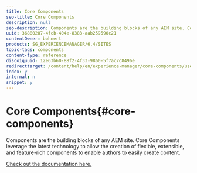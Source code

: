 ```yaml
---
title: Core Components
seo-title: Core Components
description: null
seo-description: Components are the building blocks of any AEM site. Core Components leverage the latest technology to allow the creation of flexible, extensible, and feature-rich components to enable authors to easily create content.
uuid: 36880287-4fcb-404e-8383-aab259590c21
contentOwner: bohnert
products: SG_EXPERIENCEMANAGER/6.4/SITES
topic-tags: components
content-type: reference
discoiquuid: 12e63b60-88f2-4f33-9860-5f7ac7c8496e
redirecttarget: /content/help/en/experience-manager/core-components/user-guide
index: y
internal: n
snippet: y
---
```


# Core Components{#core-components}

Components are the building blocks of any AEM site. Core Components leverage the latest technology to allow the creation of flexible, extensible, and feature-rich components to enable authors to easily create content.

[Check out the documentation here.](/content/help/en/experience-manager/core-components/user-guide)
